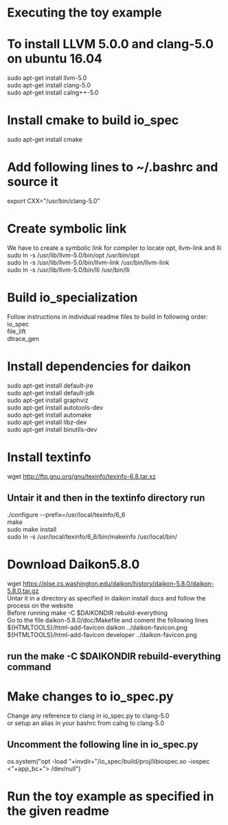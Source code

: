 # Executing the toy example


# To install LLVM 5.0.0 and clang-5.0 on ubuntu 16.04
sudo apt-get install llvm-5.0 \
sudo apt-get install clang-5.0 \
sudo apt-get install calng++-5.0 

# Install cmake to build io_spec 
sudo apt-get install cmake

# Add following lines to ~/.bashrc and source it
export CXX="/usr/bin/clang-5.0"

# Create symbolic link
We have to create a symbolic link for compiler to locate opt, llvm-link and lli\
sudo ln -s /usr/lib/llvm-5.0/bin/opt /usr/bin/opt\
sudo ln -s /usr/lib/llvm-5.0/bin/llvm-link /usr/bin/llvm-link\
sudo ln -s /usr/lib/llvm-5.0/bin/lli /usr/bin/lli

# Build io_specialization
Follow instructions in individual readme files to build in following order:\
io_spec \
file_lift \
dtrace_gen 

# Install dependencies for daikon
sudo apt-get install default-jre\
sudo apt-get install default-jdk\
sudo apt-get install graphviz\
sudo apt-get install autotools-dev\
sudo apt-get install automake\
sudo apt-get install libz-dev\
sudo apt-get install binutils-dev

# Install textinfo
wget http://ftp.gnu.org/gnu/texinfo/texinfo-6.8.tar.xz

## Untair it and then in the textinfo directory run
./configure --prefix=/usr/local/texinfo/6_6 \
make \
sudo make install \
sudo ln -s /usr/local/texinfo/6_6/bin/makeinfo /usr/local/bin/ 

# Download Daikon5.8.0
wget https://plse.cs.washington.edu/daikon/history/daikon-5.8.0/daikon-5.8.0.tar.gz \
Untar it in a directory as specified in daikon install docs and follow the process on the website\
Before running make -C $DAIKONDIR rebuild-everything\
Go to the file daikon-5.8.0/doc/Makefile and coment the following lines \
${HTMLTOOLS}/html-add-favicon daikon ../daikon-favicon.png \
${HTMLTOOLS}/html-add-favicon developer ../daikon-favicon.png

## run the make -C $DAIKONDIR rebuild-everything command

# Make changes to io_spec.py
Change any reference to clang in io_spec.py to clang-5.0 \
or setup an alias in your bashrc from calng to clang-5.0

## Uncomment the following line in io_spec.py
os.system("opt -load "+invdir+"/io_spec/build/proj/libiospec.so -iospec <"+app_bc+"> /dev/null")

# Run the toy example as specified in the given readme
